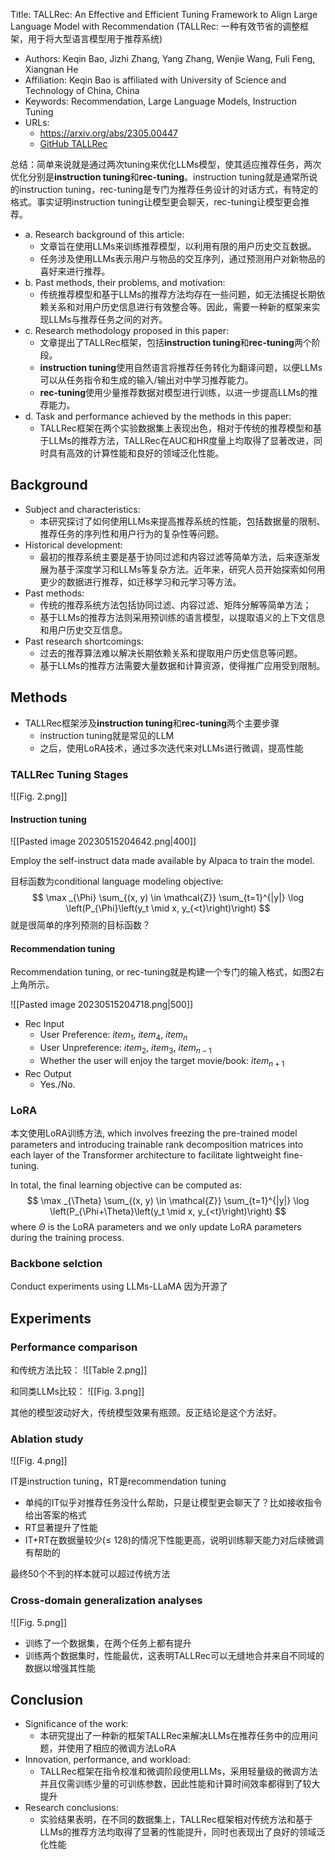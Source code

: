 Title: TALLRec: An Effective and Efficient Tuning Framework to Align Large Language Model with Recommendation (TALLRec: 一种有效节省的调整框架，用于将大型语言模型用于推荐系统)

- Authors: Keqin Bao, Jizhi Zhang, Yang Zhang, Wenjie Wang, Fuli Feng, Xiangnan He
- Affiliation: Keqin Bao is affiliated with University of Science and Technology of China, China
- Keywords: Recommendation, Large Language Models, Instruction Tuning
- URLs: 
	- https://arxiv.org/abs/2305.00447
	- [GitHub TALLRec](https://github.com/SAI990323/TALLRec)

总结：简单来说就是通过两次tuning来优化LLMs模型，使其适应推荐任务，两次优化分别是**instruction tuning**和**rec-tuning**。instruction tuning就是通常所说的instruction tuning，rec-tuning是专门为推荐任务设计的对话方式，有特定的格式。事实证明instruction tuning让模型更会聊天，rec-tuning让模型更会推荐。

- a. Research background of this article:
	- 文章旨在使用LLMs来训练推荐模型，以利用有限的用户历史交互数据。
	- 任务涉及使用LLMs表示用户与物品的交互序列，通过预测用户对新物品的喜好来进行推荐。
- b. Past methods, their problems, and motivation:
	- 传统推荐模型和基于LLMs的推荐方法均存在一些问题，如无法捕捉长期依赖关系和对用户历史信息进行有效整合等。因此，需要一种新的框架来实现LLMs与推荐任务之间的对齐。
- c. Research methodology proposed in this paper:
	- 文章提出了TALLRec框架，包括**instruction tuning**和**rec-tuning**两个阶段。
	- **instruction tuning**使用自然语言将推荐任务转化为翻译问题，以便LLMs可以从任务指令和生成的输入/输出对中学习推荐能力。
	- **rec-tuning**使用少量推荐数据对模型进行训练，以进一步提高LLMs的推荐能力。
- d. Task and performance achieved by the methods in this paper:
	- TALLRec框架在两个实验数据集上表现出色，相对于传统的推荐模型和基于LLMs的推荐方法，TALLRec在AUC和HR度量上均取得了显著改进，同时具有高效的计算性能和良好的领域泛化性能。

## Background

- Subject and characteristics:
	- 本研究探讨了如何使用LLMs来提高推荐系统的性能，包括数据量的限制、推荐任务的序列性和用户行为的复杂性等问题。
- Historical development:
	- 最初的推荐系统主要是基于协同过滤和内容过滤等简单方法，后来逐渐发展为基于深度学习和LLMs等复杂方法。近年来，研究人员开始探索如何用更少的数据进行推荐，如迁移学习和元学习等方法。
- Past methods:
	- 传统的推荐系统方法包括协同过滤、内容过滤、矩阵分解等简单方法；
	- 基于LLMs的推荐方法则采用预训练的语言模型，以提取语义的上下文信息和用户历史交互信息。
- Past research shortcomings:
	- 过去的推荐算法难以解决长期依赖关系和提取用户历史信息等问题。
	- 基于LLMs的推荐方法需要大量数据和计算资源，使得推广应用受到限制。

## Methods

- TALLRec框架涉及**instruction tuning**和**rec-tuning**两个主要步骤
	- instruction tuning就是常见的LLM
	- 之后，使用LoRA技术，通过多次迭代来对LLMs进行微调，提高性能


### TALLRec Tuning Stages

![[Fig. 2.png]]

#### Instruction tuning

![[Pasted image 20230515204642.png|400]]

Employ the self-instruct data made available by Alpaca to train the model.

目标函数为conditional language modeling objective:
$$
\max _{\Phi} \sum_{(x, y) \in \mathcal{Z}} \sum_{t=1}^{|y|} \log \left(P_{\Phi}\left(y_t \mid x, y_{<t}\right)\right)
$$
就是很简单的序列预测的目标函数？

#### Recommendation tuning

Recommendation tuning, or rec-tuning就是构建一个专门的输入格式，如图2右上角所示。

![[Pasted image 20230515204718.png|500]]

- Rec Input
	- User Preference:  $item_1$, $item_4$, $item_n$
	- User Unpreference: $item_2$, $item_3$, $item_{n-1}$
	- Whether the user will enjoy the target movie/book: $item_{n+1}$
- Rec Output
	- Yes./No.

### LoRA

本文使用LoRA训练方法, which involves freezing the pre-trained model parameters and introducing trainable rank decomposition matrices into each layer of the Transformer architecture to facilitate lightweight fine-tuning.

In total, the final learning objective can be computed as:
$$
\max _{\Theta} \sum_{(x, y) \in \mathcal{Z}} \sum_{t=1}^{|y|} \log \left(P_{\Phi+\Theta}\left(y_t \mid x, y_{<t}\right)\right)
$$
where $\Theta$ is the LoRA parameters and we only update LoRA parameters during the training process.

### Backbone selction

Conduct experiments using LLMs-LLaMA
因为开源了

## Experiments

### Performance comparison

和传统方法比较：
![[Table 2.png]]

和同类LLMs比较：
![[Fig. 3.png]]

其他的模型波动好大，传统模型效果有瓶颈。反正结论是这个方法好。

### Ablation study

![[Fig. 4.png]]

IT是instruction tuning，RT是recommendation tuning

- 单纯的IT似乎对推荐任务没什么帮助，只是让模型更会聊天了？比如接收指令给出答案的格式
- RT显著提升了性能
- IT+RT在数据量较少(≤ 128)的情况下性能更高，说明训练聊天能力对后续微调有帮助的

最终50个不到的样本就可以超过传统方法

### Cross-domain generalization analyses

![[Fig. 5.png]]

- 训练了一个数据集，在两个任务上都有提升
- 训练两个数据集时，性能最优，这表明TALLRec可以无缝地合并来自不同域的数据以增强其性能


## Conclusion

- Significance of the work:
	- 本研究提出了一种新的框架TALLRec来解决LLMs在推荐任务中的应用问题，并使用了相应的微调方法LoRA
- Innovation, performance, and workload:
	- TALLRec框架在指令校准和微调阶段使用LLMs，采用轻量级的微调方法并且仅需训练少量的可训练参数，因此性能和计算时间效率都得到了较大提升
- Research conclusions:
	- 实验结果表明，在不同的数据集上，TALLRec框架相对传统方法和基于LLMs的推荐方法均取得了显著的性能提升，同时也表现出了良好的领域泛化性能

